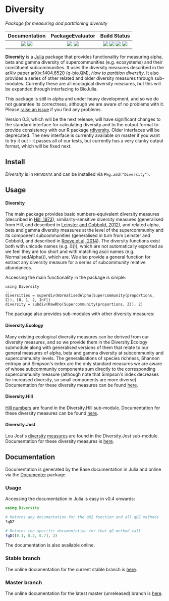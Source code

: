 # Diversity

*Package for measuring and partitioning diversity*

| **Documentation**                                                                       | **PackageEvaluator**                                            | **Build Status**                                                                                                                    |
|:---------------------------------------------------------------------------------------:|:---------------------------------------------------------------:|:-----------------------------------------------------------------------------------------------------------------------------------:|
| [![][old-docs-stable-img]][old-docs-stable-url] [![][docs-latest-img]][docs-latest-url] | [![][pkg-0.4-img]][pkg-0.4-url] [![][pkg-0.5-img]][pkg-0.5-url] | [![][travis-img]][travis-url] [![][appveyor-img]][appveyor-url] [![][codecov-img]][codecov-url] [![][coveralls-img]][coveralls-url] |

**Diversity** is a [Julia](http://www.julialang.org) package that
provides functionality for measuring alpha, beta and gamma diversity
of supercommunities (e.g. ecosystems) and their constituent
subcommunities. It uses the diversity measures described in the arXiv
paper [arXiv:1404.6520 (q-bio.QM)](http://arxiv.org/abs/1404.6520),
*How to partition diversity*. It also provides a series of other
related and older diversity measures through sub-modules. Currently
these are all ecological diversity measures, but this will be expanded
through interfacing to BioJulia.

This package is still in alpha and under heavy development, and so we
do not guarantee its correctness, although we are aware of no problems
with it. Please [raise an issue][issues-url] if you find any problems.

Version 0.3, which will be the next release, will have significant
changes to the standard interface for calculating diversity and to the
output format to provide consistency with our R package
[rdiversity](https://github.com/boydorr/rdiversity). Older interfaces
will be deprecated. The new interface is currently available on master
if you want to try it out - it passes all of our tests, but currently
has a very clunky output format, which will be fixed next.

## Install

*Diversity* is in `METADATA` and can be installed via `Pkg.add("Diversity")`.

## Usage

#### Diversity

The main package provides basic numbers-equivalent diversity measures
(described in [Hill, 1973](http://www.jstor.org/stable/1934352)),
similarity-sensitive diversity measures (generalised from Hill, and
described in
[Leinster and Cobbold, 2012](http://www.esajournals.org/doi/abs/10.1890/10-2402.1)),
and related alpha, beta and gamma diversity measures at the level of
the supercommunity and its component subcommunities (generalised in
turn from Leinster and Cobbold, and described in
[Reeve et al, 2014](http://arxiv.org/abs/1404.6520)). The diversity
functions exist both with unicode names (e.g. ᾱ()), which are not
automatically exported as we feel they are too short and with matching
ascii names (e.g. NormalisedAlpha()), which are. We also provide a
general function for extract any diversity measure for a series of
subcommunity relative abundances.

Accessing the main functionality in the package is simple:

```julia_skip
using Diversity
...
diversities = superdiv(NormalisedAlpha(Supercommunity(proportions, Z)), [0, 1, 2, Inf])
diversity = subdiv(RawRho(Supercommunity(proportions, Z)), 2)
```

The package also provides sub-modules with other diversity measures:

#### Diversity.Ecology

Many existing ecological diversity measures can be derived from our
diversity measures, and so we provide them in the Diversity.Ecology
submodule along with generalised versions of them that relate to our
general measures of alpha, beta and gamma diversity at subcommunity
and supercommunity levels. The generalisations of species richness,
Shannon entropy and Simpson's index are the only standard measures we
are aware of whose subcommunity components sum directly to the
corresponding supercommunity measure (although note that Simpson's
index decreases for increased diversity, so small components are more
diverse). Documentation for these diversity measures can be found
[here](http://diversityjl.readthedocs.org/en/stable/ecology/).

#### Diversity.Hill

[Hill numbers](http://www.jstor.org/stable/1934352) are found in the
Diversity.Hill sub-module.
Documentation for these diversity measures can be found
[here](http://diversityjl.readthedocs.org/en/stable/hill/).

#### Diversity.Jost

Lou Jost's
[diversity](http://dx.doi.org/10.1111/j.2006.0030-1299.14714.x)
[measures](http://www.esajournals.org/doi/abs/10.1890/06-1736.1) are
found in the Diversity.Jost sub-module.
Documentation for these diversity measures is
[here](http://diversityjl.readthedocs.org/en/stable/jost/).

## Documentation

Documentation is generated by the Base documentation in Julia and
online via the
[Documenter](https://github.com/JuliaDocs/Documenter.jl) package.

### Usage

Accessing the documentation in Julia is easy in v0.4 onwards:

```julia
using Diversity

# Returns any documentation for the qDZ function and all qDZ methods
?qDZ

# Returns the specific documentation for that qD method call
?qD([0.1, 0.2, 0.7], 2)
```

The documentation is also available online.

### Stable branch

The online documentation for the current stable branch is
[here]([old-docs-stable-url]).

### Master branch

The online documentation for the latest master (unreleased) branch is
[here]([docs-latest-url]).

[docs-latest-img]: https://img.shields.io/badge/docs-latest-blue.svg
[docs-latest-url]: https://richardreeve.github.io/Diversity.jl/latest

[old-docs-stable-img]: https://readthedocs.org/projects/diversityjl/badge/?version=stable
[old-docs-stable-url]: http://diversityjl.readthedocs.org/en/stable/diversity/

[docs-stable-img]: https://img.shields.io/badge/docs-stable-blue.svg
[docs-stable-url]: https://richardreeve.github.io/Diversity.jl/stable

[travis-img]: https://travis-ci.org/richardreeve/Diversity.jl.svg?branch=master
[travis-url]: https://travis-ci.org/richardreeve/Diversity.jl?branch=master

[appveyor-img]: https://ci.appveyor.com/api/projects/status/github/richardreeve/Diversity.jl?svg=true&branch=master
[appveyor-url]: https://ci.appveyor.com/project/richardreeve/diversity-jl/branch/master

[coveralls-img]: https://img.shields.io/coveralls/richardreeve/Diversity.jl.svg
[coveralls-url]: https://coveralls.io/r/richardreeve/Diversity.jl?branch=master

[codecov-img]: https://codecov.io/gh/richardreeve/Diversity.jl/branch/master/graph/badge.svg
[codecov-url]: https://codecov.io/gh/richardreeve/Diversity.jl

[issues-url]: https://github.com/richardreeve/Diversity.jl/issues

[pkg-0.4-img]: http://pkg.julialang.org/badges/Diversity_0.4.svg
[pkg-0.4-url]: http://pkg.julialang.org/?pkg=Diversity&ver=0.4
[pkg-0.5-img]: http://pkg.julialang.org/badges/Diversity_0.5.svg
[pkg-0.5-url]: http://pkg.julialang.org/?pkg=Diversity&ver=0.5
